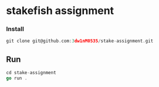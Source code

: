 # stakefish assignment

### Install

```go
git clone git@github.com:3dw1nM0535/stake-assignment.git
```

## Run

```go
cd stake-assignment
go run .
```



